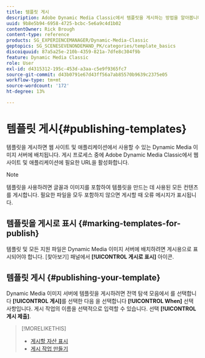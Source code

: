 ```yaml
---
title: 템플릿 게시
description: Adobe Dynamic Media Classic에서 템플릿을 게시하는 방법을 알아봅니다.
uuid: 9b8e5b94-6958-4725-bcbc-5e6a9c4d1b02
contentOwner: Rick Brough
content-type: reference
products: SG_EXPERIENCEMANAGER/Dynamic-Media-Classic
geptopics: SG_SCENESEVENONDEMAND_PK/categories/template_basics
discoiquuid: 87a5a25e-210b-4359-821a-7dfe8c304f9b
feature: Dynamic Media Classic
role: User
exl-id: d4315312-195c-453d-a3aa-c5e9f9365fc7
source-git-commit: d43b0791e67d43ff56a7ab85570b9639c2375e05
workflow-type: tm+mt
source-wordcount: '172'
ht-degree: 13%

---
```


# 템플릿 게시{#publishing-templates}

템플릿을 게시하면 웹 사이트 및 애플리케이션에서 사용할 수 있는 Dynamic Media 이미지 서버에 배치됩니다. 게시 프로세스 중에 Adobe Dynamic Media Classic에서 웹 사이트 및 애플리케이션에 필요한 URL을 활성화합니다.

>[!NOTE]
>
>템플릿을 사용하려면 글꼴과 이미지를 포함하여 템플릿을 만드는 데 사용된 모든 컨텐츠를 게시합니다. 필요한 파일을 모두 포함하지 않으면 게시할 때 오류 메시지가 표시됩니다.

##  템플릿을 게시로 표시 {#marking-templates-for-publish}

템플릿 및 모든 지원 파일은 Dynamic Media 이미지 서버에 배치하려면 게시용으로 표시되어야 합니다. [찾아보기] 패널에서 **[!UICONTROL 게시로 표시]** 아이콘.

## 템플릿 게시 {#publishing-your-template}

Dynamic Media 이미지 서버에 템플릿을 게시하려면 전역 탐색 모음에서 를 선택합니다 **[!UICONTROL 게시]**&#x200B;를 선택한 다음 을 선택합니다 **[!UICONTROL When]** 선택 사항입니다. 게시 작업의 이름을 선택적으로 입력할 수 있습니다. 선택 **[!UICONTROL 게시 제출]**.

>[!MORELIKETHIS]
>
>* [게시할 자산 표시](publishing-files.md#publish_after_uploading)
>* [게시 작업 만들기](publishing-files.md#creating_a_publish_job)

